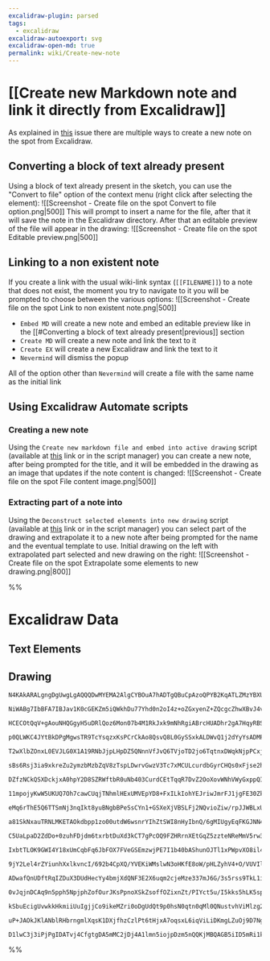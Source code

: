 ```yaml
---
excalidraw-plugin: parsed
tags:
  - excalidraw
excalidraw-autoexport: svg
excalidraw-open-md: true
permalink: wiki/Create-new-note
---
```


# [[Create new Markdown note and link it directly from Excalidraw]]

As explained in [this](https://github.com/zsviczian/obsidian-excalidraw-plugin/issues/2008) issue there are multiple ways to create a new note on the spot from Excalidraw.

## Converting a block of text already present

Using a block of text already present in the sketch, you can use the "Convert to file" option of the context menu (right click after selecting the element):
![[Screenshot - Create file on the spot Convert to file option.png|500]]
This will prompt to insert a name for the file, after that it will save the note in the Excalidraw directory. After that an editable preview of the file will appear in the drawing:
![[Screenshot - Create file on the spot Editable preview.png|500]]

## Linking to a non existent note

If you create a link with the usual wiki-link syntax (`[[FILENAME]]`) to a note that does not exist, the moment you try to navigate to it you will be prompted to choose between the various options:
![[Screenshot - Create file on the spot Link to non existent note.png|500]]
- `Embed MD` will create a new note and embed an editable preview like in the [[#Converting a block of text already present|previous]] section
- `Create MD` will create a new note and link the text to it
- `Create EX` will create a new Excalidraw and link the text to it
- `Nevermind` will dismiss the popup

All of the option other than `Nevermind` will create a file with the same name as the initial link

## Using Excalidraw Automate scripts

### Creating a new note

Using the `Create new markdown file and embed into active drawing` script (available at [this](https://github.com/zsviczian/obsidian-excalidraw-plugin/blob/master/ea-scripts/Create%20new%20markdown%20file%20and%20embed%20into%20active%20drawing.md) link or in the script manager) you can create a new note, after being prompted for the title, and it will be embedded in the drawing as an image that updates if the note content is changed:
![[Screenshot - Create file on the spot File content image.png|500]]

### Extracting part of a note into

Using the `Deconstruct selected elements into new drawing` script (available at [this](https://github.com/zsviczian/obsidian-excalidraw-plugin/blob/master/ea-scripts/Deconstruct%20selected%20elements%20into%20new%20drawing.md) link or in the script manager) you can select part of the drawing and extrapolate it to a new note after being prompted for the name and the eventual template to use.
Initial drawing on the left with extrapolated part selected and new drawing on the right:
![[Screenshot - Create file on the spot Extrapolate some elements to new drawing.png|800]]


%%
# Excalidraw Data
## Text Elements
## Drawing
```compressed-json
N4KAkARALgngDgUwgLgAQQQDwMYEMA2AlgCYBOuA7hADTgQBuCpAzoQPYB2KqATLZMzYBXUtiRoIACyhQ4zZAHoFAc0JRJQgEYA6bGwC2CgF7N6hbEcK4OCtptbErHALRY8RMpWdx8Q1TdIEfARcZgRmBShcZQUebQAWbQBGGjoghH0EDihmbgBtAF1+CFw4OABlKKhxVFAwSHUMmogiZWlU+oZCBAoAIVxsAGtlUmEOYgBhNnw2Um4IAGIAMRWA

NiWABg7IbBFA7IBJav1K0cGEKZm5iQWkhDu77Yhd0n2oI4z+oZGxyenZ+ZQcgcZhwXBvJ4vN4ffRLQj4fCVGDBeaCDyQvZZd7HU5sc4AdRI6m4fHAO0xhxxQLxCCRKIkaJIGNeWJhACVhG0OOFcmgkvxySzKRkAPJg7BqGDcJIbDYC54U7EZJacKBLXD6eFStAAVnlUNZxxV2XKhCMNSSq31iphABUsFAAIKtLgSYIAMygzOhVPBTtebAokhCxG4

HCECOtQqV+gAouNHQGgyH5uDRlQoz6Mon07b4M1RkJxk9mNhRgiABrcHUADhr2gA7HqyRBS+X8ABNbjxACccWbnSMbAM3DqnXoBCEFrJAF9M4aMhyi8RucxeehC8X5SMSKbzSS5S2d8RKgg4NXt6QSABZNjEBDx3CaYKhtDughhS8kS4AtBjyC9NMr7oMsSy9KsNY6tskBsggygRuC8ygbGSQTBMECzvq/ykAACgQCAyDU/7PNYE7MF8wybsBeRk

p0QLWKC4JYtBkDPgMgwsTR9TcYsqzxKsPCrCkAo8QsvQ8L0GySSxkALDWvQ1j2dYyYsADMPCqUkmkqbcPZJHpNYYdxYBFLRYBccZiwTLGEwACJoTpsarE5sZQSJnQLLZjpebZPY6asParA2fE6ap8SqRFPBGdxpmWUGahIO5FmiSsSzrFs7myalvRLIZmWLKlNZLPEOm5asqmyjpDYTOplVmbF3HJR5Tm2TwEzCWZWWqbGPaxhlnWLDZtnDR1xmy

T2wXlbZOnxL0EVJLG0X1A19RNbJjpLHpDZ5QNnnVfJvQ6TVjoTD2jo6TqtnxDWqkNjpPCxjw8RJId9VJbtTY6j2z1HfEjq9IFOmOttlqjZZCyqeJrVg6JSS2aDWxvWZa2LLWmlJDDHm2T1qk6m5u3easGw8JjsltUkNYbH5+W3ETEwbCVSPGSjCw9j22PY0d1lLLGSw6XNLmrPdsY1iLi000kDbxFLd1M41u2qTW/3/Tp332fZF1LBMvTazpqE6q

sBs6Rsj3ia9xkreZu2ymzbMzbZqV8zTspLDwrvGwzV3Tc7xMCULcurdbGyrCHQs0xFjse2hDk+xFEUe/p+lLSZ71jYssptW1evrKlHuOhs+cJ0JYdB1JUnJ5bLMTEstmXfjacLLGDaxo6Lc6bZvR9X1/k8A2Gx96FWk3YZAdWw3UtK0r/M9hMOqz6rDbA8DoWOvEOpr3rrXqapFep+D10BQFqva70p/+QDtv3eFOq43rJOOkk52jyzvf8fxVWxr0

DZfzNCkQSXDckjxA0hpY2D8SZRWftbR0uNb403CurdCEtTqqR7DvZ2OoXovWNhVWyGxppQIbisSS0kaYrFsg2ChpUtbxAmCVGmtlKayn6g3VY9NmG72RrtFYN8b7UMdGdam3CljN2bkDHszCWHg3XpIzhzNhGyLIblDYlNqHxAZlI0STCOHwMkYjC2e9RKOnzjo4ReM8bUMUbtPGViG48BMXVAxXCG5/VseDFYPAdSeP5n3UxdidRuNhjwWRhD3E

11mpojyKwW5UKUQ7Oh7cawCUqjTNhmlHExUMVEpYD8+FxILkIohYEJriwJmrFJ1jgFE30Zk5xYSpYVKKb0R0qilETXUTpSmqkTEzQ2HDDJy0snrVXngyJWUcmePrvUiqYzUZeOqfdB+My5HyxcY6EmjSwlJO8TTL+XjNmiU8RjA5HkkjBKYSswORTXKkOEa7WJwibIJIYYpGUsyFhsOugMlOdSUpa0Nugx53TClhKumImmAiGxvIuuFC5oS/nGJO

eMq6rThE5Q6TTSmNj3nqIkt8yuBNgbBPeSsCYn1+GSXeXjVBSLFj2NQvioZiw/rpJJWBLxUzRJfwbBI95RzeV3w2OwiutEVoYGCJkE01Jzj5DMtAYEjEITuQgGxIYnFdpmzLp0hSSkdoN23lpUmixE4GX8vxQSKR4XNWcs5TlWNvLeRBaJQ+wV6EK3CpFI6Q0HKjwgPFao6qilgVytQ3KxVSpJOWTTaqtU2VpU2Jcse7juq9XeUNEaC8Q6qW9rtW

a81SkNxauTRNLMKETAOkdbpp1zo00utdW6wsnrYIhZtSWI8nHyIbnQ/6gMIUgyEqFKGJNN4Iyqnjb6lqO2rPBtjNBFiIW2SJsOmm5NKZOtOXTBmF0boY0nbUzt4M0K815vzbqNrhai1FnrGW0tVbs1jJzK1414iIM1trXWyCDZG2dqbCSoUlbNPNvu6dokX2Rx9q7d2PsX0vo9oJQSHtbZ+SfWpVS4Gg7RyQUHOOgKG6yhNR7UO/sp1XPBpadDeG

C5UaLpaD2ZdDo+0zuhFDjdm6txrbtDuXd3kCT7gPcOQ9FZHRrnXEtGqZ5zzteNReMmV5rw3hLLeoDo3XRaU/EjSbRIz1PmfVJF87YruvnA3aZzH6PxmkkwKyGNMs2bl/H+8C/5JL1sA7eYDTNRRXVLPixHgOkdA9muyWHAEoLQcbTBvRm3W1wfgsBsCoIsfIZQu6Si6HPM49onj7DaWgRITUwZvzskCIEdQ0RBbwYCMCR5GRfiwm8J3ol5RqKinq

IxbtTLOK9GWI4Y18xUmCqbFq6JbFOX7FVeGSEmzwjPE7I1b40bAShunOJTl1xPWpvXO8il4R8S3UN0YckrLrLqFXWko1vBJWlEA3BWUl9OX16CRyysXJDWNthOac1sJ7T3ldJ6bo/pbKGn5Z+QehFkzStRusfM0bSycvGLu8DglRTtn9bEk2Yl91MHQoluc1b6zoWNfudt65aE9szteTlz5FylE3MR0y5CwKTvS3K0Yia2PKmKye/8vh52vnUPRT

9jY2Lel4rZYiunhXxlkvncI/692b4CpXQ/YVEKiWMslwN3oHKfE8oW/pHLZyhV4+O/VUVIlxVNGyBRH4y5ZWWXoiCMESq5Wqo4vTzVtzWHmoHZinVylw4aUNXrPSpqWOC1cl6oLwWZ0Ot8v5QKrrQoevUomv1kgEqBrCcGvVWf0qhqKmTlKkacsxox4llN3caZFvao5OyGaaYTSzTmlxc1NKLRY2WitLato59EsdatF0UUNpXY9Z6QGCug48t2gG

ADwafQnUDftRqIZDuX3DUdHecYy4bmjXdQNF3E2X6uqm2cjeMze337mJ6G/3s5rss9TkL1i2vdLW9LG1ZBf/crBj1itY6x/yFl+rPqJCbBJH+ixmBrnD7Ehh7JBp5kHDBs3uDBnH7GJvqmhlAUHERlHNHB7DhgnCHmgWRjnCsHBhMFnD7PnIXD7KDMAR5MwiQkQaJE3C3G3DTNXLXLXO3J3CbDxr3P3O8ppIrEJixgDLPPPCppPBxg3BNEvMTuDN

0vJqjnDCAq9n5pph5NpjphZofOurJKsPpnoXSkZsoffOZixnZt/PIYct5u/I5kks5hLK5sptAh5kwR5Agp/s7DArwnrKFrhsgRFlFnhjFgQhftkhQg8k0lqqlrQoXljJlv5NlhLpPuMsVkYaBPVqViweIuNqjOoutuoSzCsJTJ9n8nkaBK1oLhUQUYURPiBtkn1kDA4myhUSNnyi0e4eMjNqjmtjll/BUZ4hUYbnUSDg0eMjEtYREREidjQokodk

kSbuEcigUvwkkHkmiiUuIgjjCo9ikeMZri0oDgUdQt9p0hsN0qtn0qMl0QNustvhViMlzg2JDjvtDh0VpOrqkQNijjNPjv0ejnruzoArjvsf5tkkTtQrTlCaToknpJTnQnCssQNrGIzqlgCkzjdg3JCsCdIrCl8QcaBCimLn9misVILsLroqLrcaBNLqjsYg2BjkonLlSgrjDgymCRoeMlrrNmssdrsg2LrnypgoriZsEsKqbn5tAGwHADhOYIMO

uP+JAOkJKlANblRHbrngmlXqsK1DXjfhzCzlPt6tHjxA7oqsxL6iqViLiDKmgLZuOj9D7NgflK7pHvZKaXRAqk7paRpiRBwGROqb8JqX8vGu8htD3mQRQbtNZFHman7HustLRDOJhC2AaFKmcAgGKFAOwCCGGBGPgPKO6OQJkLBOMEwIQBwMoKOLRBgBwE+C+NwECFOObtgEQOeGgM2QgObvWZkE2aQC2bWcIFAEQNyP2VOKmZ0HYAAFYIDYA5Dl

D1lwC3j3iPjPgIDATvj4CfgtgDA5mMC2jDj4A1lmn5iojpDzm5nQQKjMBQAGB5iID5mRi1kzBDAbncBbk7k8T4ChBOiXkHlHlPn4CzjgBzh0DujwjhCjgpkzhAA=
```
%%